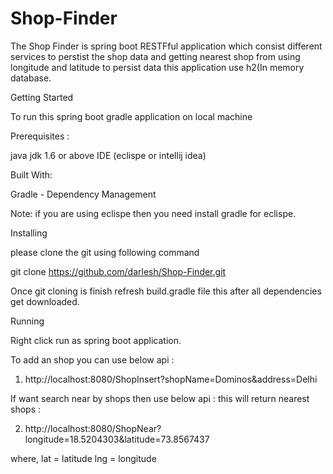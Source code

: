 # Shop-Finder

The Shop Finder is spring boot RESTFful application which consist different services to perstist the shop data and getting nearest shop from using longitude and latitude to persist data this application use h2(In memory database.

Getting Started

To run this spring boot gradle application on local machine

Prerequisites :

java jdk 1.6 or above
IDE (eclispe or intellij idea)

Built With:

Gradle - Dependency Management

Note:
if you are using eclispe then you need install gradle for eclispe.

Installing

please clone the git using following command

   git clone https://github.com/darlesh/Shop-Finder.git
   
Once git cloning is finish refresh build.gradle file this after all dependencies get downloaded.

Running

Right click run as spring boot application.

To add an shop you can use below api :

1.  http://localhost:8080/ShopInsert?shopName=Dominos&address=Delhi

If want search near by shops then use below api : this will return nearest shops :

2.  http://localhost:8080/ShopNear?longitude=18.5204303&latitude=73.8567437

where, lat = latitude lng = longitude
